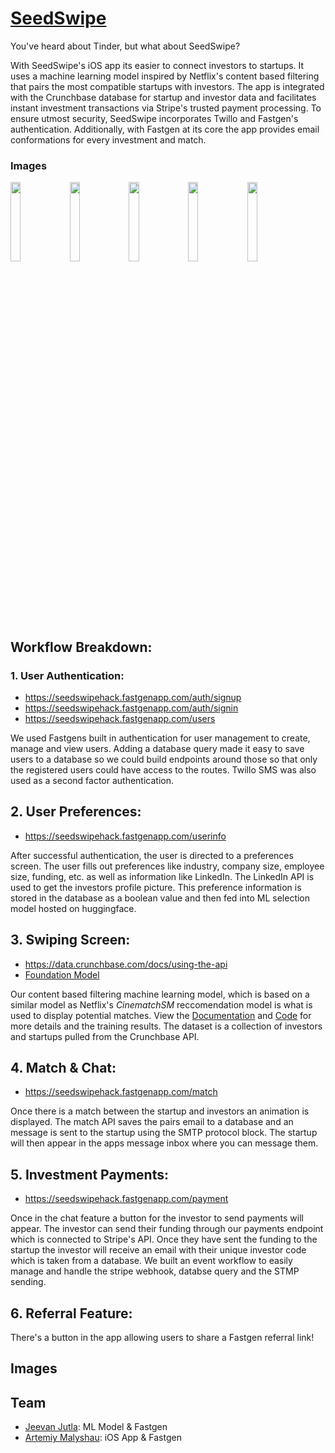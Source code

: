 # [SeedSwipe](https://twitter.com/SeedSwipe)
You've heard about Tinder, but what about SeedSwipe? 

With SeedSwipe's iOS app its easier to connect investors to startups. It uses a machine learning model inspired by Netflix's content based filtering that pairs the most compatible startups with investors. The app is integrated with the Crunchbase database for startup and investor data and facilitates instant investment transactions via Stripe's trusted payment processing. To ensure utmost security, SeedSwipe incorporates Twillo and Fastgen's authentication. Additionally, with Fastgen at its core the app provides email conformations for every investment and match.

### Images
<img src="https://github.com/nkoorty/SeedSwipe/assets/80065244/07382df8-4003-4cba-bd3f-29e419beae08" width=18% height=18%>
<img src="https://github.com/nkoorty/SeedSwipe/assets/80065244/6e435f6b-2f60-4edf-840e-8da2d0abb075" width=18% height=18%>
<img src="https://github.com/nkoorty/SeedSwipe/assets/80065244/222ef022-6bae-4f59-9742-bf656188e020" width=18% height=18%>
<img src="https://github.com/nkoorty/SeedSwipe/assets/80065244/6ccd7aa9-b1ce-4e25-979c-bb5f278508bf" width=18% height=18%>
<img src="https://github.com/nkoorty/SeedSwipe/assets/80065244/45eba53c-a4d1-4b96-a7b0-43ca0dbbf5d7" width=18% height=18%>

## Workflow Breakdown:
### **1. User Authentication:**

- https://seedswipehack.fastgenapp.com/auth/signup
- https://seedswipehack.fastgenapp.com/auth/signin
- https://seedswipehack.fastgenapp.com/users

We used Fastgens built in authentication for  user management to create, manage and view users. Adding a database query made it easy to save users to a database so we could build endpoints around those so that only the registered users could have access to the routes. Twillo SMS was also used as a second factor authentication.

## **2. User Preferences:**

- https://seedswipehack.fastgenapp.com/userinfo

After successful authentication, the user is directed to a preferences screen. The user fills out preferences like industry, company size, employee size, funding, etc. as well as information like LinkedIn. The LinkedIn API is used to get the investors profile picture. This preference information is stored in the database as a boolean value and then fed into ML selection model hosted on huggingface.

## **3. Swiping Screen:**
- https://data.crunchbase.com/docs/using-the-api
- [Foundation Model](https://github.com/nkoorty/SeedSwipe/tree/main/ReccomendationModel)

Our content based filtering machine learning model, which is based on a similar model as Netflix's *CinematchSM* reccomendation model is what is used to display potential matches. View the [Documentation](https://github.com/nkoorty/SeedSwipe/blob/main/ReccomendationModel/README.md) and [Code](https://github.com/nkoorty/SeedSwipe/blob/main/ReccomendationModel/SeedSwipe_Model.ipynb) for more details and the training results. The dataset is a collection of investors and startups pulled from the Crunchbase API.

## **4. Match & Chat:**
- https://seedswipehack.fastgenapp.com/match

Once there is a match between the startup and investors an animation is displayed. The match API saves the pairs email to a database and an message is sent to the startup using the SMTP protocol block. The startup will then appear in the apps message inbox where you can message them.

## **5. Investment Payments:**
- https://seedswipehack.fastgenapp.com/payment

Once in the chat feature a button for the investor to send payments will appear. The investor can send their funding through our payments endpoint which is connected to Stripe's API. Once they have sent the funding to the startup the investor will receive an email with their unique investor code which is taken from a database. We built an event workflow to easily manage and handle the stripe webhook, databse query and the STMP sending.

## **6. Referral Feature:**
There's a button in the app allowing users to share a Fastgen referral link!


## Images


## Team

- [Jeevan Jutla](https://www.linkedin.com/in/jeevan-jutla/): ML Model & Fastgen
- [Artemiy Malyshau](https://www.linkedin.com/in/artemiy-malyshau/): iOS App & Fastgen


